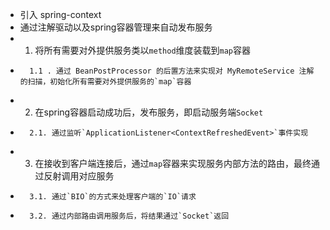 * 引入 spring-context
* 通过注解驱动以及spring容器管理来自动发布服务
*   1. 将所有需要对外提供服务类以`method`维度装载到`map`容器
*       1.1 . 通过 BeanPostProcessor 的后置方法来实现对 MyRemoteService 注解的扫描，初始化所有需要对外提供服务的`map`容器
*   2. 在spring容器启动成功后，发布服务，即启动服务端`Socket`
*       2.1. 通过监听`ApplicationListener<ContextRefreshedEvent>`事件实现
*   3. 在接收到客户端连接后，通过`map`容器来实现服务内部方法的路由，最终通过反射调用对应服务
*       3.1. 通过`BIO`的方式来处理客户端的`IO`请求
*       3.2. 通过内部路由调用服务后，将结果通过`Socket`返回
